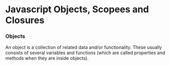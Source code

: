 # Javascript Objects, Scopees and Closures

### Objects
An object is a collection of related data and/or functionality. These usually consists of several variables and functions (which are called properties and methods when they are inside objects).
